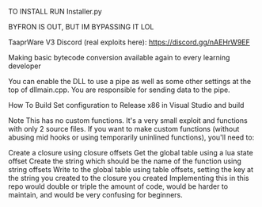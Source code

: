 TO INSTALL RUN Installer.py

BYFRON IS OUT, BUT IM BYPASSING IT LOL

TaaprWare V3
Discord (real exploits here): https://discord.gg/nAEHrW9EF

Making basic bytecode conversion available again to every learning developer

You can enable the DLL to use a pipe as well as some other settings at the top of dllmain.cpp. You are responsible for sending data to the pipe.

How To Build
Set configuration to Release x86 in Visual Studio and build

Note
This has no custom functions. It's a very small exploit and functions with only 2 source files. If you want to make custom functions (without abusing mid hooks or using temporarily uninlined functions), you'll need to:

Create a closure using closure offsets
Get the global table using a lua state offset
Create the string which should be the name of the function using string offsets
Write to the global table using table offsets, setting the key at the string you created to the closure you created
Implementing this in this repo would double or triple the amount of code, would be harder to maintain, and would be very confusing for beginners.




